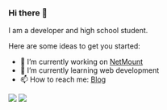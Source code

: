 ### Hi there 👋

I am a developer and high school student.

Here are some ideas to get you started:

- 🔭 I’m currently working on [NetMount](https://github.com/VirtualHotBar/NetMount)
- 🌱 I’m currently learning web development
- 📫 How to reach me: [Blog](https://blog.hotpe.top/)

![](https://github-readme-stats.vercel.app/api?username=VirtualHotBar&show_icons=true&hide=commits)
![](https://github-readme-stats.vercel.app/api/top-langs/?username=VirtualHotBar&layout=compact&bg_color=30,e96443,904e95&title_color=fff&text_color=fff)
